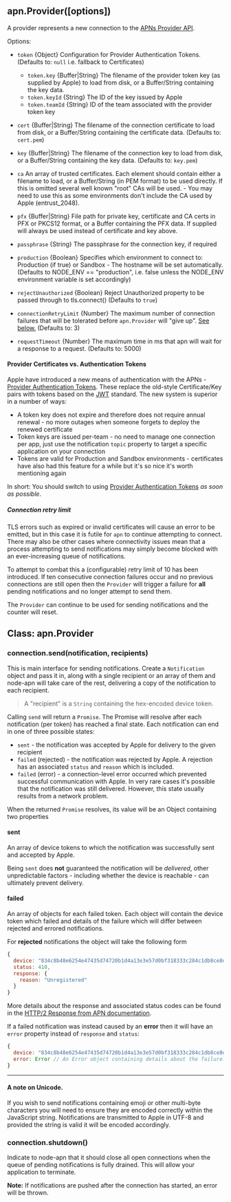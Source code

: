 ## apn.Provider([options])

A provider represents a new connection to the [APNs Provider API][provider-api].

Options:

 - `token` {Object} Configuration for Provider Authentication Tokens. (Defaults to: `null` i.e. fallback to Certificates)
     - `token.key` {Buffer|String} The filename of the provider token key (as supplied by Apple) to load from disk, or a Buffer/String containing the key data.
     - `token.keyId` {String} The ID of the key issued by Apple
     - `token.teamId` {String} ID of the team associated with the provider token key

 - `cert` {Buffer|String} The filename of the connection certificate to load from disk, or a Buffer/String containing the certificate data. (Defaults to: `cert.pem`)

 - `key` {Buffer|String} The filename of the connection key to load from disk, or a Buffer/String containing the key data. (Defaults to: `key.pem`)

 - `ca` An array of trusted certificates. Each element should contain either a filename to load, or a Buffer/String (in PEM format) to be used directly. If this is omitted several well known "root" CAs will be used. - You may need to use this as some environments don't include the CA used by Apple (entrust_2048).

 - `pfx` {Buffer|String} File path for private key, certificate and CA certs in PFX or PKCS12 format, or a Buffer containing the PFX data. If supplied will always be used instead of certificate and key above.

 - `passphrase` {String} The passphrase for the connection key, if required

 - `production` {Boolean} Specifies which environment to connect to: Production (if true) or Sandbox - The hostname will be set automatically. (Defaults to NODE_ENV == "production", i.e. false unless the NODE_ENV environment variable is set accordingly)

 - `rejectUnauthorized` {Boolean} Reject Unauthorized property to be passed through to tls.connect() (Defaults to `true`)

 - `connectionRetryLimit` {Number} The maximum number of connection failures that will be tolerated before `apn.Provider` will "give up". [See below.](#connection-retry-limit) (Defaults to: 3)

- `requestTimeout` {Number} The maximum time in ms that apn will wait for a response to a request. (Defaults to: 5000)

#### Provider Certificates vs. Authentication Tokens

Apple have introduced a new means of authentication with the APNs - [Provider Authentication Tokens][provider-auth-tokens]. These replace the old-style Certificate/Key pairs with tokens based on the [JWT][jwt] standard. The new system is superior in a number of ways:

 * A token key does not expire and therefore does not require annual renewal - no more outages when someone forgets to deploy the renewed certificate
 * Token keys are issued per-team - no need to manage one connection per app, just use the notification `topic` property to target a specific application on your connection
 * Tokens are valid for Production and Sandbox environments - certificates have also had this feature for a while but it's so nice it's worth mentioning again

In short: You should switch to using [Provider Authentication Tokens][provider-auth-tokens] _as soon as possible_.

##### Connection retry limit

TLS errors such as expired or invalid certificates will cause an error to be emitted, but in this case it is futile for `apn` to continue attempting to connect. There may also be other cases where connectivity issues mean that a process attempting to send notifications may simply become blocked with an ever-increasing queue of notifications.

To attempt to combat this a (configurable) retry limit of 10 has been introduced. If ten consecutive connection failures occur and no previous connections are still open then the `Provider` will trigger a failure for **all** pending notifications and no longer attempt to send them.

The `Provider` can continue to be used for sending notifications and the counter will reset.

## Class: apn.Provider

### connection.send(notification, recipients)

This is main interface for sending notifications. Create a `Notification` object and pass it in, along with a single recipient or an array of them and node-apn will take care of the rest, delivering a copy of the notification to each recipient.

> A "recipient" is a `String` containing the hex-encoded device token.

Calling `send` will return a `Promise`. The Promise will resolve after each notification (per token) has reached a final state. Each notification can end in one of three possible states:

  - `sent` - the notification was accepted by Apple for delivery to the given recipient
  - `failed` (rejected) - the notification was rejected by Apple. A rejection has an associated `status` and `reason` which is included.
  - `failed` (error) - a connection-level error occurred which prevented successful communication with Apple. In very rare cases it's possible that the notification was still delivered. However, this state usually results from a network problem.

When the returned `Promise` resolves, its value will be an Object containing two properties

#### sent

An array of device tokens to which the notification was successfully sent and accepted by Apple.

Being `sent` does **not** guaranteed the notification will be _delivered_, other unpredictable factors - including whether the device is reachable - can ultimately prevent delivery.

#### failed

An array of objects for each failed token. Each object will contain the device token which failed and details of the failure which will differ between rejected and errored notifications.

For **rejected** notifications the object will take the following form

```javascript
{
  device: "834c8b48e6254e47435d74720b1d4a13e3e57d0bf318333c284c1db8ce8ddc58",
  status: 410,
  response: {
    reason: "Unregistered"
  }
}
```

More details about the response and associated status codes can be found in the [HTTP/2 Response from APN documentation][http2-response].

If a failed notification was instead caused by an **error** then it will have an `error` property instead of `response` and `status`:

```javascript
{
  device: "834c8b48e6254e47435d74720b1d4a13e3e57d0bf318333c284c1db8ce8ddc58",
  error: Error // An Error object containing details about the failure.
}
```

---
#### A note on Unicode.

If you wish to send notifications containing emoji or other multi-byte characters you will need to ensure they are encoded correctly within the JavaScript string. Notifications are transmitted to Apple in UTF-8 and provided the string is valid it will be encoded accordingly.

### connection.shutdown()

Indicate to node-apn that it should close all open connections when the queue of pending notifications is fully drained. This will allow your application to terminate.

**Note:** If notifications are pushed after the connection has started, an error will be thrown.

[provider-api]: https://developer.apple.com/library/content/documentation/NetworkingInternet/Conceptual/RemoteNotificationsPG/CommunicatingwithAPNs.html
[provider-auth-tokens]: https://developer.apple.com/library/content/documentation/NetworkingInternet/Conceptual/RemoteNotificationsPG/CommunicatingwithAPNs.html#//apple_ref/doc/uid/TP40008194-CH11-SW1
[http2-response]:
https://developer.apple.com/library/content/documentation/NetworkingInternet/Conceptual/RemoteNotificationsPG/CommunicatingwithAPNs.html#//apple_ref/doc/uid/TP40008194-CH11-SW2
[jwt]: https://jwt.io
